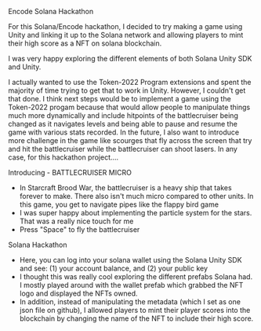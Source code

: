 Encode Solana Hackathon

For this Solana/Encode hackathon, I decided to try making a game using Unity and linking it up to the Solana network and allowing players to mint their high score as a NFT on solana blockchain.

I was very happy exploring the different elements of both Solana Unity SDK and Unity. 

I actually wanted to use the Token-2022 Program extensions and spent the majority of time trying to get that to work in Unity. However, I couldn't get that done. I think next steps would be to implement a game using the Token-2022 progam because that would allow people to manipulate things much more dynamically and include hitpoints of the battlecruiser being changed as it navigates levels and being able to pause and resume the game with various stats recorded. In the future, I also want to introduce more challenge in the game like scourges that fly across the screen that try and hit the battlecruiser while the battlecruiser can shoot lasers. In any case, for this hackathon project....

Introducing - BATTLECRUISER MICRO

- In Starcraft Brood War, the battlecruiser is a heavy ship that takes forever to make. There also isn't much micro compared to other units. In this game, you get to navigate pipes like the flappy bird game
- I was super happy about implementing the particle system for the stars. That was a really nice touch for me
- Press "Space" to fly the battlecruiser

Solana Hackathon

- Here, you can log into your solana wallet using the Solana Unity SDK and see: (1) your account balance, and (2) your public key
- I thought this was really cool exploring the different prefabs Solana had. I mostly played around with the wallet prefab which grabbed the NFT logo and displayed the NFTs owned.
- In addition, instead of manipulating the metadata (which I set as one json file on github), I allowed players to mint their player scores into the blockchain by changing the name of the NFT to include their high score.

